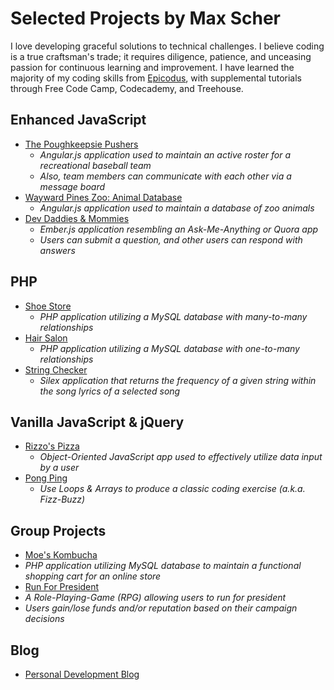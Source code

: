 # Selected Projects by Max Scher

I love developing graceful solutions to technical challenges. I believe coding is a true craftsman's trade; it requires diligence, patience, and unceasing passion for continuous learning and improvement. I have learned the majority of my coding skills from [Epicodus](www.epicodus.com), with supplemental tutorials through Free Code Camp, Codecademy, and Treehouse.

## Enhanced JavaScript
* [The Poughkeepsie Pushers](https://github.com/maxobaxo/js-poughkeepsie-pushers)
  * _Angular.js application used to maintain an active roster for a recreational baseball team_
  * _Also, team members can communicate with each other via a message board_
* [Wayward Pines Zoo: Animal Database](https://github.com/maxobaxo/js-zoo-db)
  * _Angular.js application used to maintain a database of zoo animals_
* [Dev Daddies & Mommies]()
  * _Ember.js application resembling an Ask-Me-Anything or Quora app_
  * _Users can submit a question, and other users can respond with answers_

## PHP
* [Shoe Store](https://github.com/maxobaxo/shoes)
  * _PHP application utilizing a MySQL database with many-to-many relationships_
* [Hair Salon](https://github.com/maxobaxo/hair-salon)
  * _PHP application utilizing a MySQL database with one-to-many relationships_ 
* [String Checker](https://github.com/maxobaxo/word-frequency)
  * _Silex application that returns the frequency of a given string within the song lyrics of a selected song_
  
## Vanilla JavaScript & jQuery
* [Rizzo's Pizza](https://github.com/maxobaxo/order-pizza)
  * _Object-Oriented JavaScript app used to effectively utilize data input by a user_
* [Pong Ping](https://github.com/maxobaxo/ping-pong)
  * _Use Loops & Arrays to produce a classic coding exercise (a.k.a. Fizz-Buzz)_

## Group Projects
* [Moe's Kombucha](https://github.com/maxobaxo/moes)
 * _PHP application utilizing MySQL database to maintain a functional shopping cart for an online store_
* [Run For President](https://github.com/maxobaxo/run4prez)
 * _A Role-Playing-Game (RPG) allowing users to run for president_
 * _Users gain/lose funds and/or reputation based on their campaign decisions_
 
 ## Blog
 * [Personal Development Blog](https://maxobaxo.com)
